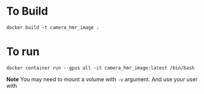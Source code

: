 # To Build

```console
docker build -t camera_hmr_image .
```

# To run
```console
docker container run --gpus all -it camera_hmr_image:latest /bin/bash
```

**Note** You may need to mount a volume with `-v` argument. And use your user with